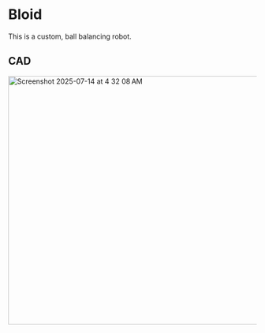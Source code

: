 # Bloid
This is a custom, ball balancing robot. 

## CAD
<img width="639" height="504" alt="Screenshot 2025-07-14 at 4 32 08 AM" src="https://github.com/user-attachments/assets/bd62b037-3eeb-47d4-921f-c39c91964116" />
